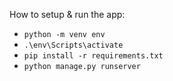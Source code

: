 How to setup & run the app:
- `python -m venv env`
- `.\env\Scripts\activate`
-  `pip install -r requirements.txt`
- `python manage.py runserver`
